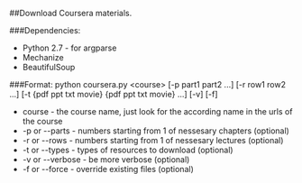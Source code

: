 ##Download Coursera materials.

###Dependencies:
* Python 2.7 - for argparse
* Mechanize
* BeautifulSoup

###Format:
python coursera.py &lt;course&gt; [-p part1 part2 ...] [-r row1 row2 ...] [-t {pdf ppt txt movie} {pdf ppt txt movie} ...] [-v] [-f]

* course - the course name, just look for the according name in the urls of the course
* -p or --parts - numbers starting from 1 of nessesary chapters (optional)
* -r or --rows - numbers starting from 1 of nessesary lectures (optional)
* -t or --types - types of resources to download (optional)
* -v or --verbose - be more verbose (optional)
* -f or --force - override existing files (optional)
